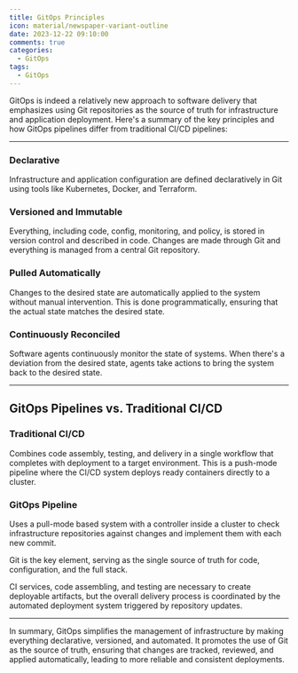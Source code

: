 ```yaml
---
title: GitOps Principles
icon: material/newspaper-variant-outline
date: 2023-12-22 09:10:00
comments: true
categories:
  - GitOps
tags:
  - GitOps
---
```


GitOps is indeed a relatively new approach to software delivery that emphasizes using Git repositories as the source of truth for infrastructure and application deployment. Here's a summary of the key principles and how GitOps pipelines differ from traditional CI/CD pipelines:

---
  
### Declarative

Infrastructure and application configuration are defined declaratively in Git using tools like Kubernetes, Docker, and Terraform.

### Versioned and Immutable

Everything, including code, config, monitoring, and policy, is stored in version control and described in code. Changes are made through Git and everything is managed from a central Git repository.

### Pulled Automatically

Changes to the desired state are automatically applied to the system without manual intervention. This is done programmatically, ensuring that the actual state matches the desired state.

### Continuously Reconciled

Software agents continuously monitor the state of systems. When there's a deviation from the desired state, agents take actions to bring the system back to the desired state.

---

## GitOps Pipelines vs. Traditional CI/CD

### Traditional CI/CD

Combines code assembly, testing, and delivery in a single workflow that completes with deployment to a target environment. This is a push-mode pipeline where the CI/CD system deploys ready containers directly to a cluster.

### GitOps Pipeline

Uses a pull-mode based system with a controller inside a cluster to check infrastructure repositories against changes and implement them with each new commit.  

Git is the key element, serving as the single source of truth for code, configuration, and the full stack.

CI services, code assembling, and testing are necessary to create deployable artifacts, but the overall delivery process is coordinated by the automated deployment system triggered by repository updates.

---

In summary, GitOps simplifies the management of infrastructure by making everything declarative, versioned, and automated. It promotes the use of Git as the source of truth, ensuring that changes are tracked, reviewed, and applied automatically, leading to more reliable and consistent deployments.
